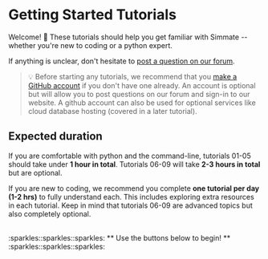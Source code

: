 # Getting Started Tutorials

Welcome! :partying_face: These tutorials should help you get familiar with Simmate -- whether you're new to coding or a python expert. 

If anything is unclear, don't hesitate to [post a question on our forum](https://github.com/jacksund/simmate/discussions/categories/q-a).

> :bulb: Before starting any tutorials, we recommend that you [make a GitHub account](https://github.com/join) if you don't have one already. An account is optional but will allow you to post questions on our forum and sign-in to our website. A github account can also be used for optional services like cloud database hosting (covered in a later tutorial).


## Expected duration

If you are comfortable with python and the command-line, tutorials 01-05 should take under **1 hour in total**. Tutorials 06-09 will take **2-3 hours in total** but are optional.

If you are new to coding, we recommend you complete **one tutorial per day (1-2 hrs)** to fully understand each. This includes exploring extra resources in each tutorial. Keep in mind that tutorials 06-09 are advanced topics but also completely optional.


</br>
:sparkles::sparkles::sparkles:
** Use the buttons below to begin! **
:sparkles::sparkles::sparkles:
